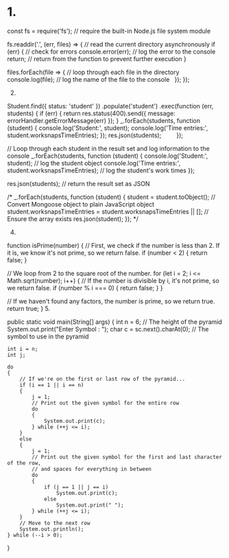 # 1.
const fs = require('fs'); // require the built-in Node.js file system module

fs.readdir('.', (err, files) => { // read the current directory asynchronously
  if (err) { // check for errors
    console.error(err); // log the error to the console
    return; // return from the function to prevent further execution
  }

  files.forEach(file => { // loop through each file in the directory
    console.log(file); // log the name of the file to the console
  });
});



2.
Student.find({ status: 'student' })
        .populate('student')
        .exec(function (err, students) {
            if (err) {
                return res.status(400).send({
                    message: errorHandler.getErrorMessage(err)
                });
            }
           _.forEach(students, function (student) {
    console.log('Student:', student);
    console.log('Time entries:', student.worksnapsTimeEntries);
});
            res.json(students);
        });

// Loop through each student in the result set and log information to the console
_.forEach(students, function (student) {
    console.log('Student:', student); // log the student object
    console.log('Time entries:', student.worksnapsTimeEntries); // log the student's work times
});

res.json(students); // return the result set as JSON


/* _.forEach(students, function (student) {
    student = student.toObject(); // Convert Mongoose object to plain JavaScript object
    student.worksnapsTimeEntries = student.worksnapsTimeEntries || []; // Ensure the array exists
    res.json(student);
});
*/

4.
function isPrime(number) {
  // First, we check if the number is less than 2. If it is, we know it's not prime, so we return false.
  if (number < 2) {
    return false;
  }

  // We loop from 2 to the square root of the number.
  for (let i = 2; i <= Math.sqrt(number); i++) {
    // If the number is divisible by i, it's not prime, so we return false.
    if (number % i === 0) {
      return false;
    }
  }

  // If we haven't found any factors, the number is prime, so we return true.
  return true;
}
5.


public static void main(String[] args)
{
    int n = 6; // The height of the pyramid
    System.out.print("Enter Symbol : ");
    char c = sc.next().charAt(0); // The symbol to use in the pyramid

    int i = n;
    int j;	

    do 
    {
        // If we're on the first or last row of the pyramid...
        if (i == 1 || i == n)
        {
            j = 1;
            // Print out the given symbol for the entire row
            do
            {
                System.out.print(c);
            } while (++j <= i);
        }
        else
        {
            j = 1;
            // Print out the given symbol for the first and last character of the row,
            // and spaces for everything in between
            do
            {
                if (j == 1 || j == i)
                    System.out.print(c);
                else
                    System.out.print(" ");
            } while (++j <= i);
        }
        // Move to the next row
        System.out.println();
    } while (--i > 0);           
}
